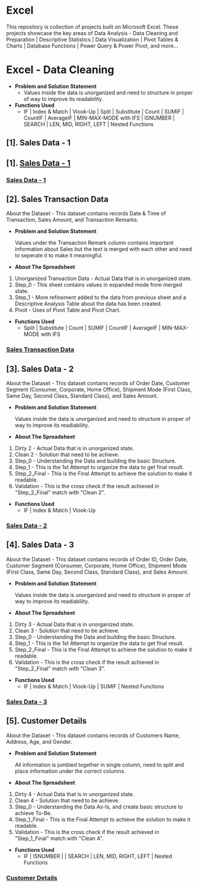 # Excel
This repository is collection of projects built on Microsoft Excel. These projects showcase the key areas of Data Analysis - Data Cleaning and Preparation | Descriptive Statistics |  Data Visualization | Pivot Tables &amp; Charts | Database Functions | Power Query &amp; Power Pivot, and more...

# Excel - Data Cleaning
- **Problem and Solution Statement**
  - Values inside the data is unorganized and need to structure in proper of way to improve its readability.
- **Functions Used**
  - IF | Index & Match | Vlook-Up | Split | Substitute | Count | SUMIF | CountIF | AverageIF | MIN-MAX-MODE with IFS | ISNUMBER | SEARCH | LEN, MID, RIGHT, LEFT | Nested Functions


## [1]. Sales Data - 1
## [1]. [Sales Data - 1](https://github.com/iamrgyan/Excel/blob/main/Badly-Structured-Sales-Data-1.xlsx)


### [Sales Data - 1](https://github.com/iamrgyan/Excel/blob/main/Badly-Structured-Sales-Data-1.xlsx)

## [2]. Sales Transaction Data
About the Dataset - This dataset contains records Date & Time of Transaction, Sales Amount, and Transaction Remarks.

- **Problem and Solution Statement**
  
  Values under the Transaction Remark column contains important information about Sales but the text is merged with each other and need to seperate it to make it   meaningful.

- **About The Spreadsheet**
1. Unorganized Transaction Data - Actual Data that is in unorganized state.
2. Step_0 - This sheet contains values in expanded mode from merged state.
3. Step_1 - More refinement added to the data from previous sheet and a Descriptive Analysis Table about the data has been created.
4. Pivot - Uses of Pivot Table and Pivot Chart.

- **Functions Used**
  - Split | Substitute | Count | SUMIF | CountIF | AverageIF | MIN-MAX-MODE with IFS

 ### [Sales Transaction Data](https://github.com/iamrgyan/Excel/blob/main/Sales%20Transaction%20Data.xlsx)

 ## [3]. Sales Data - 2
About the Dataset - This dataset contains records of Order Date, Customer Segment (Consumer, Corporate, Home Office), Shipment Mode (First Class, Same Day, Second Class, Standard Class), and Sales Amount.
- **Problem and Solution Statement**

  Values inside the data is unorganized and need to structure in proper of way to improve its readiability.
- **About The Spreadsheet**

1. Dirty 2 - Actual Data that is in unorganized state.
2. Clean 2 - Solution that need to be achieve.
3. Step_0 - Understanding the Data and building the basic Structure.
4. Step_1 - This is the 1st Attempt to organize the data to get final result.
5. Step_2_Final - This is the Final Attempt to achieve the solution to make it readable.
6. Validation - This is the cross check if the result achieved in "Step_2_Final" match with "Clean 2".

- **Functions Used**
  - IF | Index & Match | Vlook-Up
### [Sales Data - 2](https://github.com/iamrgyan/Excel/blob/main/Badly-Structured-Sales-Data-2.xlsx)

## [4]. Sales Data - 3
About the Dataset - This dataset contains records of Order ID, Order Date, Customer Segment (Consumer, Corporate, Home Office), Shipment Mode (First Class, Same Day, Second Class, Standard Class), and Sales Amount.
- **Problem and Solution Statement**

  Values inside the data is unorganized and need to structure in proper of way to improve its readiability.
- **About The Spreadsheet**

1. Dirty 3 - Actual Data that is in unorganized state.
2. Clean 3 - Solution that need to be achieve.
3. Step_0 - Understanding the Data and building the basic Structure.
4. Step_1 - This is the 1st Attempt to organize the data to get final result.
5. Step_2_Final - This is the Final Attempt to achieve the solution to make it readable.
6. Validation - This is the cross check if the result achieved in "Step_2_Final" match with "Clean 3".

- **Functions Used**
  - IF | Index & Match | Vlook-Up | SUMIF | Nested Functions
### [Sales Data - 3](https://github.com/iamrgyan/Excel/blob/main/Badly-Structured-Sales-Data-3.xlsx)

## [5]. Customer Details
About the Dataset - This dataset contains records of Customers Name, Address, Age, and Gender.
- **Problem and Solution Statement**

  All information is jumbled together in single column, need to split and place information under the correct columns.
- **About The Spreadsheet**

1. Dirty 4 - Actual Data that is in unorganized state.
2. Clean 4 - Solution that need to be achieve.
3. Step_0 - Understanding the Data As-Is, and create basic structure to achieve To-Be.
4. Step_1_Final - This is the Final Attempt to achieve the solution to make it readable.
5. Validation - This is the cross check if the result achieved in "Step_1_Final" match with "Clean 4".

- **Functions Used**
  - IF | ISNUMBER | | SEARCH | LEN, MID, RIGHT, LEFT | Nested Functions
### [Customer Details](https://github.com/iamrgyan/Excel/blob/main/Jumbled-up-Customers-Details.xlsx)
